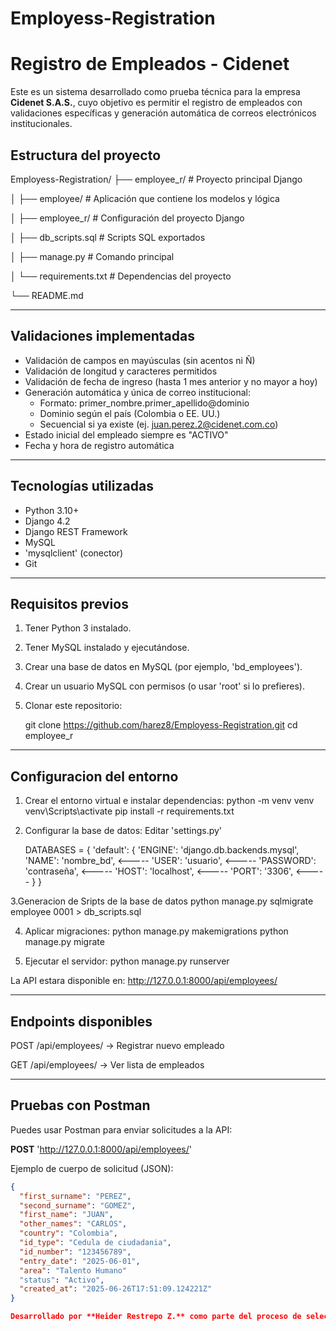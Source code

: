 # Employess-Registration

# Registro de Empleados - Cidenet

Este es un sistema desarrollado como prueba técnica para la empresa **Cidenet S.A.S.**, cuyo objetivo es permitir el registro de empleados con validaciones específicas y generación automática de correos electrónicos institucionales.

## Estructura del proyecto

Employess-Registration/
├── employee_r/ # Proyecto principal Django

│ ├── employee/ # Aplicación que contiene los modelos y lógica

│ ├── employee_r/ # Configuración del proyecto Django

│ ├── db_scripts.sql # Scripts SQL exportados

│ ├── manage.py # Comando principal

│ └── requirements.txt # Dependencias del proyecto

└── README.md 


---
## Validaciones implementadas

- Validación de campos en mayúsculas (sin acentos ni Ñ)
- Validación de longitud y caracteres permitidos
- Validación de fecha de ingreso (hasta 1 mes anterior y no mayor a hoy)
- Generación automática y única de correo institucional:
  - Formato: primer_nombre.primer_apellido@dominio
  - Dominio según el país (Colombia o EE. UU.)
  - Secuencial si ya existe (ej. juan.perez.2@cidenet.com.co)
- Estado inicial del empleado siempre es "ACTIVO"
- Fecha y hora de registro automática

---

## Tecnologías utilizadas

- Python 3.10+
- Django 4.2
- Django REST Framework
- MySQL
- 'mysqlclient' (conector)
- Git

---

## Requisitos previos

1. Tener Python 3 instalado.
2. Tener MySQL instalado y ejecutándose.
3. Crear una base de datos en MySQL (por ejemplo, 'bd_employees').
4. Crear un usuario MySQL con permisos (o usar 'root' si lo prefieres).
5. Clonar este repositorio:

   git clone https://github.com/harez8/Employess-Registration.git
   cd employee_r
---
## Configuracion del entorno

1. Crear el entorno virtual e instalar dependencias:
    python -m venv venv
    venv\Scripts\activate
    pip install -r requirements.txt

2. Configurar la base de datos:
    Editar 'settings.py'  

    DATABASES = {
    'default': {
        'ENGINE': 'django.db.backends.mysql', 
        'NAME': 'nombre_bd', <-----
        'USER': 'usuario', <-----
        'PASSWORD': 'contraseña', <-----
        'HOST': 'localhost', <-----
        'PORT': '3306', <-----
    } 
}

3.Generacion de Sripts de la base de datos
    python manage.py sqlmigrate employee 0001 > db_scripts.sql

4. Aplicar migraciones:
    python manage.py makemigrations
    python manage.py migrate

5. Ejecutar el servidor: 
    python manage.py runserver

La API estara disponible en: http://127.0.0.1:8000/api/employees/

---

 ## Endpoints disponibles

POST /api/employees/ → Registrar nuevo empleado

GET /api/employees/ → Ver lista de empleados

---

## Pruebas con Postman

Puedes usar Postman para enviar solicitudes a la API:

**POST** 'http://127.0.0.1:8000/api/employees/'

Ejemplo de cuerpo de solicitud (JSON):

```json
{
  "first_surname": "PEREZ",
  "second_surname": "GOMEZ",
  "first_name": "JUAN",
  "other_names": "CARLOS",
  "country": "Colombia",
  "id_type": "Cedula de ciudadania",
  "id_number": "123456789",
  "entry_date": "2025-06-01",
  "area": "Talento Humano"
  "status": "Activo",
  "created_at": "2025-06-26T17:51:09.124221Z"
}

Desarrollado por **Heider Restrepo Z.** como parte del proceso de selección para Cidenet S.A.S.  
